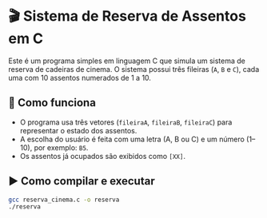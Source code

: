 # 🎬 Sistema de Reserva de Assentos em C

Este é um programa simples em linguagem C que simula um sistema de reserva de cadeiras de cinema. O sistema possui três fileiras (`A`, `B` e `C`), cada uma com 10 assentos numerados de 1 a 10.

## 🧠 Como funciona

- O programa usa três vetores (`fileiraA`, `fileiraB`, `fileiraC`) para representar o estado dos assentos.
- A escolha do usuário é feita com uma letra (A, B ou C) e um número (1–10), por exemplo: `B5`.
- Os assentos já ocupados são exibidos como `[XX]`.

## ▶️ Como compilar e executar

```bash
gcc reserva_cinema.c -o reserva
./reserva
